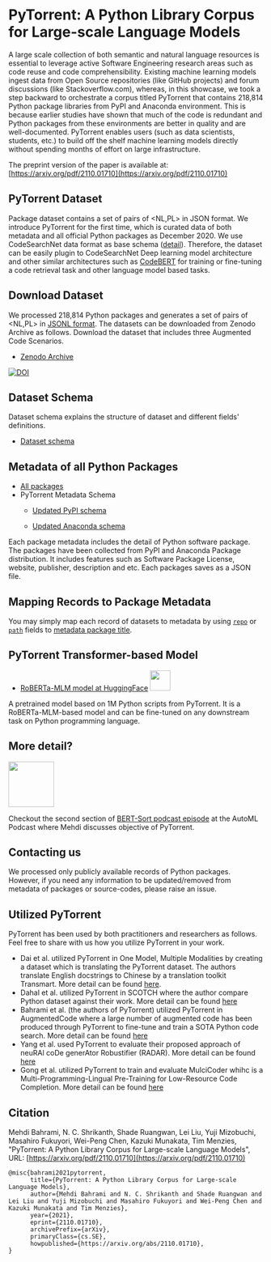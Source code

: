 # PyTorrent: A Python Library Corpus for Large-scale Language Models
A large scale collection of both semantic and natural language resources is essential to leverage active Software Engineering research areas such as code reuse and code comprehensibility. Existing machine learning models ingest data from Open Source repositories (like GitHub projects) and forum discussions (like Stackoverflow.com), whereas, in this showcase, we took a step backward to orchestrate a corpus titled PyTorrent that contains 218,814 Python package libraries from PyPI and Anaconda environment. This is because earlier studies have shown that much of the code is redundant and Python packages from these environments are better in quality and are well-documented. PyTorrent enables users (such as data scientists, students, etc.) to build off the shelf machine learning models directly without spending months of effort on large infrastructure.

The preprint version of the paper is available at: [https://arxiv.org/pdf/2110.01710](https://arxiv.org/pdf/2110.01710)

## PyTorrent Dataset
Package dataset contains a set of pairs of <NL,PL> in JSON format. We introduce PyTorrent for the first time, which is curated data of both metadata and all official Python packages as December 2020. We use CodeSearchNet data format as base schema ([detail](https://github.com/github/codesearchnet#data-details)). Therefore, the dataset can be easily plugin to CodeSearchNet Deep learning model architecture and other similar architectures such as [CodeBERT](https://github.com/microsoft/CodeBERT) for training or fine-tuning a code retrieval task and other language model based tasks.

## Download Dataset 
We processed 218,814 Python packages and generates a set of pairs of <NL,PL> in [JSONL format](https://jsonlines.org/). The datasets can be downloaded from Zenodo Archive as follows. Download the dataset that includes three Augmented Code Scenarios. 

- [Zenodo Archive](https://zenodo.org/record/4546290) 

[![DOI](https://zenodo.org/badge/DOI/10.5281/zenodo.4546290.svg)](https://doi.org/10.5281/zenodo.4546290)


## Dataset Schema
Dataset schema explains the structure of dataset and different fields' definitions.
- [Dataset schema](https://github.com/fla-sil/PyTorrent/blob/main/schema.md)

## Metadata of all Python Packages
- [All packages](https://github.com/fla-sil/PyTorrent/tree/main/Package_Metadata)
- PyTorrent Metadata Schema
  + [Updated PyPI schema](https://github.com/fla-sil/PyTorrent/blob/main/anaconda_schema.json)

  + [Updated Anaconda schema](https://github.com/fla-sil/PyTorrent/blob/main/schema.json) 

Each package metadata includes the detail of Python software package. The packages have been collected from PyPI and Anaconda Package distribution. It includes features such as Software Package License, website, publisher, description and etc. Each packages saves as a JSON file.

## Mapping Records to Package Metadata
You may simply map each record of datasets to metadata by using [`repo`](https://github.com/fla-sil/PyTorrent/blob/main/schema.md) or [`path`](https://github.com/fla-sil/PyTorrent/blob/main/schema.md) fields to [metadata package title](https://github.com/fla-sil/PyTorrent/tree/main/Package_Metadata).

## PyTorrent Transformer-based Model
- [RoBERTa-MLM model at HuggingFace](https://huggingface.co/Fujitsu/pytorrent)  <img src="https://huggingface.co/front/assets/huggingface_logo.svg" width="40">

A pretrained model based on 1M Python scripts from PyTorrent. It is a RoBERTa-MLM-based model and can be fine-tuned on any downstream task on Python programming language.

## More detail?
<a href="https://automlpodcast.com/episode/bert-sort-how-to-use-language-models-to-semantically-order-categorical-values"><img src="https://images.podcastpage.io/fetch/https%3A%2F%2Fstorage.buzzsprout.com%2Fvariants%2Flmm4qmbs2knbyqxpauluugywm8il%2F5cfec01b44f3e29fae1fb88ade93fc4aecd05b192fbfbc2c2f1daa412b7c1921.jpg?w=365&dpr=2.0" width="90"></img></a>

Checkout the second section of [BERT-Sort podcast episode](https://automlpodcast.com/episode/bert-sort-how-to-use-language-models-to-semantically-order-categorical-values) at the AutoML Podcast where Mehdi discusses objective of PyTorrent. 

## Contacting us
We processed only publicly available records of Python packages. However, if you need any information to be updated/removed from metadata of packages or source-codes, please raise an issue.

## Utilized PyTorrent
PyTorrent has been used by both practitioners and researchers as follows. Feel free to share with us how you utilize PyTorrent in your work.
- Dai et al. utilized PyTorrent in One Model, Multiple Modalities by creating a dataset which is translating the PyTorrent dataset. The authors translate English docstrings to Chinese by a translation toolkit Transmart. More detail can be found [here](https://arxiv.org/pdf/2205.06126.pdf).
- Dahal et al. utilized PyTorrent in SCOTCH where the author compare Python dataset against their work. More detail can be found [here](https://openreview.net/pdf?id=rSxfCiOZk-c)
- Bahrami et al. (the authors of PyTorrent) utilized PyTorrent in AugmentedCode where a large number of augmented code has been produced through PyTorrent to fine-tune and train a SOTA Python code search. More detail can be found [here](https://arxiv.org/pdf/2110.08512.pdf)
- Yang et al. used PyTorrent to evaluate their proposed approach of neuRAl coDe generAtor Robustifier (RADAR). More detail can be found [here](https://arxiv.org/pdf/2211.15844.pdf)
- Gong et al. utilized PyTorrent to train and evaluate MulciCoder whihc is a Multi-Programming-Lingual Pre-Training for Low-Resource Code Completion. More detail can be found [here](https://arxiv.org/pdf/2110.08512.pdf)

## Citation
Mehdi Bahrami, N. C. Shrikanth, Shade Ruangwan, Lei Liu, Yuji Mizobuchi, Masahiro Fukuyori, Wei-Peng Chen, Kazuki Munakata, Tim Menzies, "PyTorrent: A Python Library Corpus for Large-scale Language Models", URL: [https://arxiv.org/pdf/2110.01710](https://arxiv.org/pdf/2110.01710)
```
@misc{bahrami2021pytorrent,
      title={PyTorrent: A Python Library Corpus for Large-scale Language Models}, 
      author={Mehdi Bahrami and N. C. Shrikanth and Shade Ruangwan and Lei Liu and Yuji Mizobuchi and Masahiro Fukuyori and Wei-Peng Chen and Kazuki Munakata and Tim Menzies},
      year={2021},
      eprint={2110.01710},
      archivePrefix={arXiv},
      primaryClass={cs.SE},
      howpublished={https://arxiv.org/abs/2110.01710},
}
```
